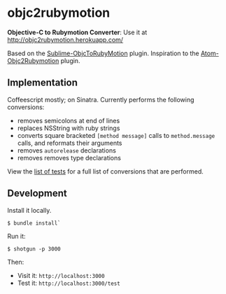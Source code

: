 objc2rubymotion
===============
**Objective-C to Rubymotion Converter**: Use it at http://objc2rubymotion.herokuapp.com/

Based on the [Sublime-ObjcToRubyMotion](https://github.com/thinkclay/Sublime-ObjcToRubyMotion) plugin. Inspiration to the [Atom-Objc2Rubymotion](https://github.com/ahmetabdi/atom-objc-2-rubymotion) plugin.

Implementation
--------------

Coffeescript mostly; on Sinatra. Currently performs the following conversions:

 - removes semicolons at end of lines
 - replaces NSString with ruby strings
 - converts square bracketed `[method message]` calls to `method.message` calls, and reformats their arguments
 - removes `autorelease` declarations
 - removes removes type declarations

View the [list of tests](app/assets/javascripts/spec/converter_spec.js.coffee) for a full list of conversions that are performed.

Development
-----------

Install it locally.

```
$ bundle install`
```

Run it:

```
$ shotgun -p 3000
```

Then:
 - Visit it: `http://localhost:3000`
 - Test it: `http://localhost:3000/test`

